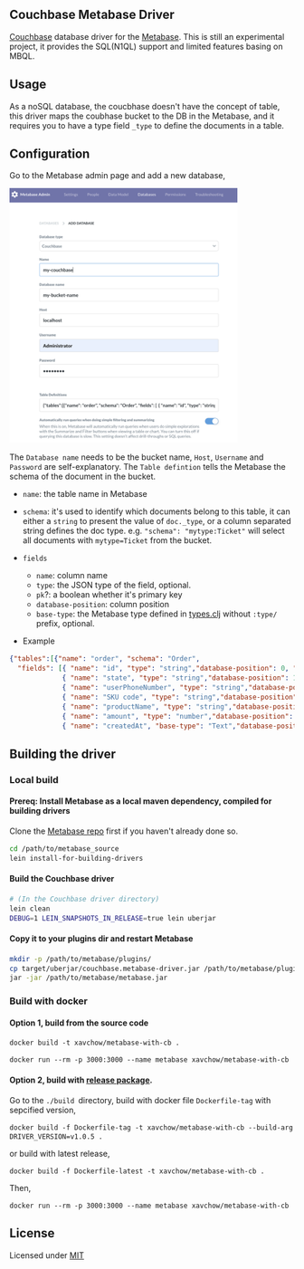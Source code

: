 ## Couchbase Metabase Driver

[Couchbase](https://www.couchbase.com/) database driver for the [Metabase](https://github.com/metabase/metabase).
This is still an experimental project, it provides the SQL(N1QL) support and limited features basing on MBQL.

## Usage

As a noSQL database, the coucbhase doesn't have the concept of table, this driver maps the coubhase bucket to the DB in the Metabase,
and it requires you to have a type field `_type` to define the documents in a table.

## Configuration

Go to the Metabase admin page and add a new database,


<img src="https://raw.githubusercontent.com/xavierchow/asset/master/metabase-couchbase-driver/metabase-admin.png" height="450">

The `Database name` needs to be the bucket name, `Host`, `Username` and `Password` are self-explanatory.
The `Table defintion` tells the Metabase the schema of the document in the bucket.

* `name`: the table name in Metabase
* `schema`: it's used to identify which documents belong to this table, it can either a `string` to present the value of `doc._type`, or a column separated string defines the doc type. e.g. `"schema": "mytype:Ticket"` will select all documents with `mytype=Ticket` from the bucket.
* `fields`
  * ``name``: column name
  * `type`: the JSON type of the field, optional.
  * `pk`?: a boolean whether it's primary key
  * `database-position`: column position
  * `base-type`:  the Metabase type defined in [types.clj](https://github.com/metabase/metabase/blob/master/src/metabase/types.clj) without `:type/` prefix, optional.

* Example
```json
{"tables":[{"name": "order", "schema": "Order", 
  "fields": [{ "name": "id", "type": "string","database-position": 0, "pk?": true},
             { "name": "state", "type": "string","database-position": 1 },
             { "name": "userPhoneNumber", "type": "string","database-position": 2 },
             { "name": "SKU code", "type": "string","database-position": 3 },
             { "name": "productName", "type": "string","database-position": 4 },
             { "name": "amount", "type": "number","database-position": 5 },
             { "name": "createdAt", "base-type": "Text","database-position": 6 }]}]}
```


## Building the driver

### Local build
#### Prereq: Install Metabase as a local maven dependency, compiled for building drivers

Clone the [Metabase repo](https://github.com/metabase/metabase) first if you haven't already done so.

```bash
cd /path/to/metabase_source
lein install-for-building-drivers
```

#### Build the Couchbase driver

```bash
# (In the Couchbase driver directory)
lein clean
DEBUG=1 LEIN_SNAPSHOTS_IN_RELEASE=true lein uberjar
```

#### Copy it to your plugins dir and restart Metabase

```bash
mkdir -p /path/to/metabase/plugins/
cp target/uberjar/couchbase.metabase-driver.jar /path/to/metabase/plugins/
jar -jar /path/to/metabase/metabase.jar
```

### Build with docker

#### Option 1, build from the source code

```
docker build -t xavchow/metabase-with-cb .
```

```
docker run --rm -p 3000:3000 --name metabase xavchow/metabase-with-cb
```

#### Option 2, build with [release package](https://github.com/xavierchow/metabase-couchbase-driver/releases).
Go to the `./build `directory, build with docker file `Dockerfile-tag` with sepcified version,
```
docker build -f Dockerfile-tag -t xavchow/metabase-with-cb --build-arg DRIVER_VERSION=v1.0.5 .
```
or build with latest release,
```
docker build -f Dockerfile-latest -t xavchow/metabase-with-cb .
```

Then,

```
docker run --rm -p 3000:3000 --name metabase xavchow/metabase-with-cb
```

## License

Licensed under [MIT](https://github.com/xavierchow/metabase-couchbase-driver/blob/master/LICENSE)
